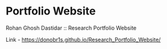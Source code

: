 # Portfolio Website
Rohan Ghosh Dastidar :: Research Portfolio Website

Link - https://donobr1s.github.io/Research_Portfolio_Website/
